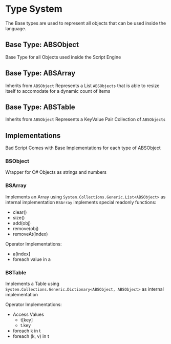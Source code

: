 # Type System
The Base types are used to represent all objects that can be used inside the language.

## Base Type: ABSObject
Base Type for all Objects used inside the Script Engine

## Base Type: ABSArray
Inherits from `ABSObject`
Represents a List `ABSObjects` that is able to resize itself to accomodate for a dynamic count of items

## Base Type: ABSTable
Inherits from `ABSObject`
Represents a KeyValue Pair Collection of `ABSObjects`

## Implementations
Bad Script Comes with Base Implementations for each type of ABSObject

### BSObject
Wrapper for C# Objects as strings and numbers

### BSArray
Implements an Array using `System.Collections.Generic.List<ABSObject>` as internal implementation
`BSArray` implements special readonly functions:

- clear()
- size()
- add(obj)
- remove(obj)
- removeAt(index)

Operator Implementations:

- a[index]
- foreach value in a



### BSTable
Implements a Table using `System.Collections.Generic.Dictionary<ABSObject, ABSObject>` as internal implementation

Operator Implementations:

- Access Values
	- t[key]
	- t.key
- foreach k in t
- foreach (k, v) in t